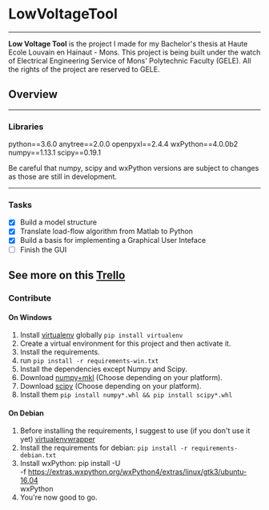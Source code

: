 # LowVoltageTool
---------------------------------------------------------------
**Low Voltage Tool** is the project I made for my Bachelor's thesis at Haute Ecole Louvain en Hainaut - Mons. This project is being built
under the watch of Electrical Engineering Service of Mons' Polytechnic Faculty (GELE). All the rights of the project are reserved to GELE.

## Overview
---------------------------------------------------------------

### Libraries

python==3.6.0
anytree==2.0.0
openpyxl==2.4.4
wxPython==4.0.0b2
numpy==1.13.1
scipy==0.19.1

Be careful that numpy, scipy and wxPython versions are subject to changes as those are still in development.

------
### Tasks 
- [x] Build a model structure
- [x] Translate load-flow algorithm from Matlab to Python
- [x] Build a basis for implementing a Graphical User Inteface
- [ ] Finish the GUI

See more on this [Trello](https://trello.com/b/EAq94Q1x/outil-basse-tension-gui)
-----

### Contribute

#### On Windows

1. Install [virtualenv](http://docs.python-guide.org/en/latest/dev/virtualenvs/) globally
``` pip install virtualenv ```
2. Create a virtual environment for this project and then activate it.
3. Install the requirements.
4. run ``` pip install -r requirements-win.txt ```
5. Install the dependencies except Numpy and Scipy.
6. Download [numpy+mkl](https://www.lfd.uci.edu/~gohlke/pythonlibs/#numpy) (Choose depending on your platform).
7. Download [scipy](https://www.lfd.uci.edu/~gohlke/pythonlibs/#scipy) (Choose depending on your platform).
8. Install them ```pip install numpy*.whl && pip install scipy*.whl```

#### On Debian

1. Before installing the requirements, I suggest to use (if you don't use it yet) [virtualenvwrapper](https://virtualenvwrapper.readthedocs.io/en/latest/)
2. Install the requirements for debian: ```pip install -r requirements-debian.txt```
3. Install wxPython:
    pip install -U \
        -f https://extras.wxpython.org/wxPython4/extras/linux/gtk3/ubuntu-16.04 \
        wxPython
4. You're now good to go.

